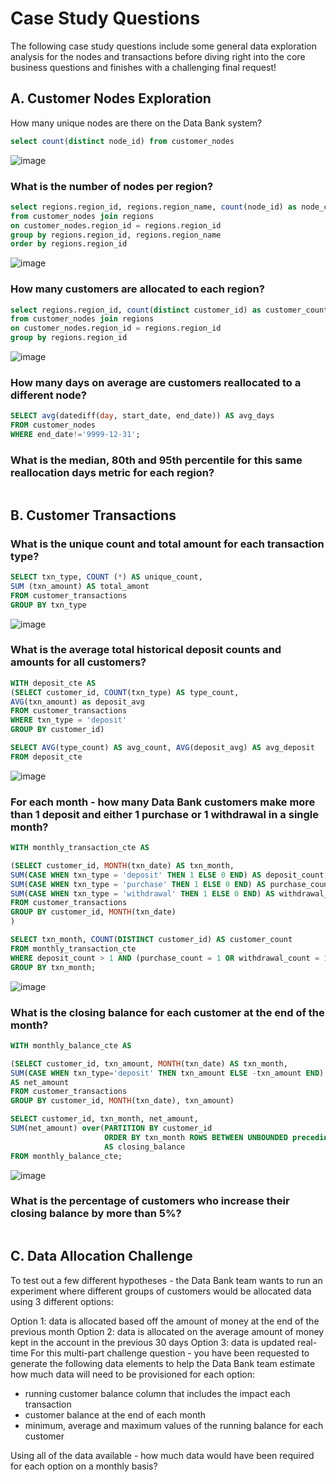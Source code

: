 # Case Study Questions #
The following case study questions include some general data exploration analysis for the nodes and transactions before diving right into the core business questions and finishes with a challenging final request!

## A. Customer Nodes Exploration ##
How many unique nodes are there on the Data Bank system?

```sql
select count(distinct node_id) from customer_nodes
```
![image](https://user-images.githubusercontent.com/77920592/192092863-0f91fce2-f6c1-475a-85e4-7566461dc145.png)

### What is the number of nodes per region? ###
```sql
select regions.region_id, regions.region_name, count(node_id) as node_count
from customer_nodes join regions 
on customer_nodes.region_id = regions.region_id
group by regions.region_id, regions.region_name
order by regions.region_id
```

![image](https://user-images.githubusercontent.com/77920592/192093089-df876c49-7097-4028-8b76-627b939ddb07.png)

### How many customers are allocated to each region? ###
```sql
select regions.region_id, count(distinct customer_id) as customer_count
from customer_nodes join regions 
on customer_nodes.region_id = regions.region_id
group by regions.region_id
```

![image](https://user-images.githubusercontent.com/77920592/192093186-9aaea2fd-0f66-486f-b0a3-f6ba0e873ba6.png)

### How many days on average are customers reallocated to a different node? ###
```sql
SELECT avg(datediff(day, start_date, end_date)) AS avg_days
FROM customer_nodes
WHERE end_date!='9999-12-31';
```

### What is the median, 80th and 95th percentile for this same reallocation days metric for each region? ###
```sql
```

## B. Customer Transactions ## 

### What is the unique count and total amount for each transaction type? ###
```sql
SELECT txn_type, COUNT (*) AS unique_count,
SUM (txn_amount) AS total_amont
FROM customer_transactions
GROUP BY txn_type
```
![image](https://user-images.githubusercontent.com/77920592/192097298-6841a19d-daaa-48da-b79c-19fb9417e3aa.png)

### What is the average total historical deposit counts and amounts for all customers? ###
```sql
WITH deposit_cte AS
(SELECT customer_id, COUNT(txn_type) AS type_count, 
AVG(txn_amount) as deposit_avg
FROM customer_transactions
WHERE txn_type = 'deposit'
GROUP BY customer_id)

SELECT AVG(type_count) AS avg_count, AVG(deposit_avg) AS avg_deposit
FROM deposit_cte
```
![image](https://user-images.githubusercontent.com/77920592/192097311-4f0203ad-37e7-4265-b6a9-855eb395b6da.png)

### For each month - how many Data Bank customers make more than 1 deposit and either 1 purchase or 1 withdrawal in a single month? ###
```sql
WITH monthly_transaction_cte AS

(SELECT customer_id, MONTH(txn_date) AS txn_month,
SUM(CASE WHEN txn_type = 'deposit' THEN 1 ELSE 0 END) AS deposit_count,
SUM(CASE WHEN txn_type = 'purchase' THEN 1 ELSE 0 END) AS purchase_count,
SUM(CASE WHEN txn_type = 'withdrawal' THEN 1 ELSE 0 END) AS withdrawal_count
FROM customer_transactions
GROUP BY customer_id, MONTH(txn_date)
)

SELECT txn_month, COUNT(DISTINCT customer_id) AS customer_count
FROM monthly_transaction_cte
WHERE deposit_count > 1 AND (purchase_count = 1 OR withdrawal_count = 1)
GROUP BY txn_month;
```
![image](https://user-images.githubusercontent.com/77920592/192097327-a37f70f0-2b24-4511-9c66-696076ab84f8.png)

### What is the closing balance for each customer at the end of the month? ###
```sql
WITH monthly_balance_cte AS

(SELECT customer_id, txn_amount, MONTH(txn_date) AS txn_month,
SUM(CASE WHEN txn_type='deposit' THEN txn_amount ELSE -txn_amount END) 
AS net_amount
FROM customer_transactions
GROUP BY customer_id, MONTH(txn_date), txn_amount)

SELECT customer_id, txn_month, net_amount,
SUM(net_amount) over(PARTITION BY customer_id
                     ORDER BY txn_month ROWS BETWEEN UNBOUNDED preceding AND CURRENT ROW) 
					 AS closing_balance
FROM monthly_balance_cte;
```
![image](https://user-images.githubusercontent.com/77920592/192099485-cf1a263e-6a6d-4cb0-9cd1-9b33e1bb721d.png)

### What is the percentage of customers who increase their closing balance by more than 5%? ###
```sql
```


## C. Data Allocation Challenge ##

To test out a few different hypotheses - the Data Bank team wants to run an experiment where different groups of customers would be allocated data using 3 different options:

Option 1: data is allocated based off the amount of money at the end of the previous month
Option 2: data is allocated on the average amount of money kept in the account in the previous 30 days
Option 3: data is updated real-time
For this multi-part challenge question - you have been requested to generate the following data elements to help the Data Bank team estimate how much data will need to be provisioned for each option:
- running customer balance column that includes the impact each transaction
- customer balance at the end of each month
- minimum, average and maximum values of the running balance for each customer

Using all of the data available - how much data would have been required for each option on a monthly basis?
